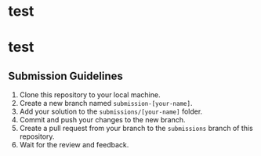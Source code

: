 # test


# test

## Submission Guidelines

1. Clone this repository to your local machine.
2. Create a new branch named `submission-[your-name]`.
3. Add your solution to the `submissions/[your-name]` folder.
4. Commit and push your changes to the new branch.
5. Create a pull request from your branch to the `submissions` branch of this repository.
6. Wait for the review and feedback.
